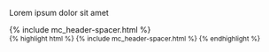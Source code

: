 Lorem ipsum dolor sit amet
<div style="width:700px">
{% include mc_header-spacer.html %}
</div>

<div style="font-size:12px;">
{% highlight html %}
{% include mc_header-spacer.html %}
{% endhighlight %}
</div>
